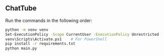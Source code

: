 ## ChatTube

Run the commands in the following order:

```bash
python -m venv venv
Set-ExecutionPolicy -Scope CurrentUser -ExecutionPolicy Unrestricted
venv\Scripts\Activate.ps1    # For PowerShell
pip install -r requirements.txt
python main.py
